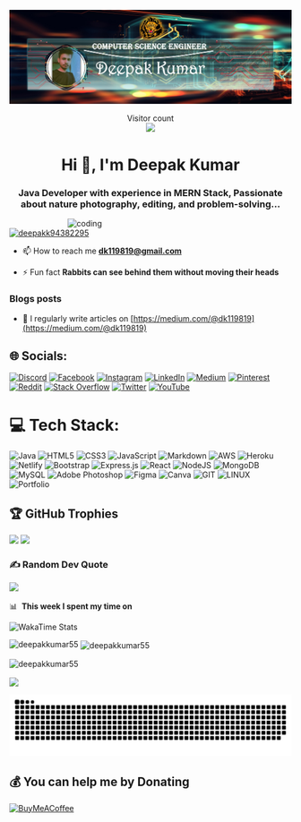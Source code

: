 ![logo](https://github.com/deepakkumar55/deepakkumar55/blob/main/DeepakKumar.jpg)

<p align="center"> 
  Visitor count<br>
  <img src="https://profile-counter.glitch.me/deepakkumar55/count.svg" />
</p>
<h1 align="center">Hi 👋, I'm Deepak Kumar</h1>
<h3 align="center">Java Developer with experience in MERN Stack, Passionate about nature photography, editing, and problem-solving...</h3>
   
<img align="right" alt="coding" width="400" src="https://i.pinimg.com/originals/54/e3/7d/54e37d8074ebcde1d96c77d7b2a7f310.gif">
      
 
<p align="left"> <a href="https://twitter.com/deepakk94382295" target="blank"><img src="https://img.shields.io/twitter/follow/deepakk94382295?logo=twitter&style=for-the-badge" alt="deepakk94382295" /></a> </p>
  
  
- 📫 How to reach me **dk119819@gmail.com** 
 
- ⚡ Fun fact **Rabbits can see behind them without moving their heads**

### Blogs posts

<!-- BLOG-POST-LIST:START -->

- 📝 I regularly write articles on [https://medium.com/@dk119819](https://medium.com/@dk119819)
<!-- BLOG-POST-LIST:END -->

## 🌐 Socials:

[![Discord](https://img.shields.io/badge/Discord-%237289DA.svg?logo=discord&logoColor=white)](https://discord.gg/raajaryan) 
[![Facebook](https://img.shields.io/badge/Facebook-%231877F2.svg?logo=Facebook&logoColor=white)](https://facebook.com/Raajaryan01)
[![Instagram](https://img.shields.io/badge/Instagram-%23E4405F.svg?logo=Instagram&logoColor=white)](https://instagram.com/_raaj__aryan) 
[![LinkedIn](https://img.shields.io/badge/LinkedIn-%230077B5.svg?logo=linkedin&logoColor=white)](https://linkedin.com/in/raajaryan) 
[![Medium](https://img.shields.io/badge/Medium-12100E?logo=medium&logoColor=white)](https://medium.com/@dk119819) 
[![Pinterest](https://img.shields.io/badge/Pinterest-%23E60023.svg?logo=Pinterest&logoColor=white)](https://pinterest.com/dk119819) 
[![Reddit](https://img.shields.io/badge/Reddit-%23FF4500.svg?logo=Reddit&logoColor=white)](https://reddit.com/user/raajaryan01) 
[![Stack Overflow](https://img.shields.io/badge/-Stackoverflow-FE7A16?logo=stack-overflow&logoColor=white)](https://stackoverflow.com/users/19696775/deepak-kumar) 
[![Twitter](https://img.shields.io/badge/Twitter-%231DA1F2.svg?logo=Twitter&logoColor=white)](https://twitter.com/deepakk94382295) 
[![YouTube](https://img.shields.io/badge/YouTube-%23FF0000.svg?logo=YouTube&logoColor=white)](https://youtube.com/@code-monster) 


# 💻 Tech Stack:

![Java](https://img.shields.io/badge/java-%23ED8B00.svg?style=flat&logo=java&logoColor=white) ![HTML5](https://img.shields.io/badge/html5-%23E34F26.svg?style=flat&logo=html5&logoColor=white) ![CSS3](https://img.shields.io/badge/css3-%231572B6.svg?style=flat&logo=css3&logoColor=white) ![JavaScript](https://img.shields.io/badge/javascript-%23323330.svg?style=flat&logo=javascript&logoColor=%23F7DF1E) ![Markdown](https://img.shields.io/badge/markdown-%23000000.svg?style=flat&logo=markdown&logoColor=white) ![AWS](https://img.shields.io/badge/AWS-%23FF9900.svg?style=flat&logo=amazon-aws&logoColor=white) ![Heroku](https://img.shields.io/badge/heroku-%23430098.svg?style=flat&logo=heroku&logoColor=white) ![Netlify](https://img.shields.io/badge/netlify-%23000000.svg?style=flat&logo=netlify&logoColor=#00C7B7) ![Bootstrap](https://img.shields.io/badge/bootstrap-%23563D7C.svg?style=flat&logo=bootstrap&logoColor=white) ![Express.js](https://img.shields.io/badge/express.js-%23404d59.svg?style=flat&logo=express&logoColor=%2361DAFB) ![React](https://img.shields.io/badge/react-%2320232a.svg?style=flat&logo=react&logoColor=%2361DAFB) ![NodeJS](https://img.shields.io/badge/node.js-6DA55F?style=flat&logo=node.js&logoColor=white) ![MongoDB](https://img.shields.io/badge/MongoDB-%234ea94b.svg?style=flat&logo=mongodb&logoColor=white) ![MySQL](https://img.shields.io/badge/mysql-%2300f.svg?style=flat&logo=mysql&logoColor=white) ![Adobe Photoshop](https://img.shields.io/badge/adobephotoshop-%2331A8FF.svg?style=flat&logo=adobephotoshop&logoColor=white) ![Figma](https://img.shields.io/badge/figma-%23F24E1E.svg?style=flat&logo=figma&logoColor=white) ![Canva](https://img.shields.io/badge/Canva-%2300C4CC.svg?style=flat&logo=Canva&logoColor=white) ![GIT](https://img.shields.io/badge/Git-fc6d26?style=flat&logo=git&logoColor=white) ![LINUX](https://img.shields.io/badge/Linux-FCC624?style=flat&logo=linux&logoColor=black) ![Portfolio](https://img.shields.io/badge/Portfolio-%23000000.svg?style=flat&logo=firefox&logoColor=#FF7139)

## 🏆 GitHub Trophies

![](https://github-profile-trophy.vercel.app/?username=deepakkumar55&theme=radical&no-frame=false&no-bg=false&margin-w=4)
![](https://github.com/mscoutermarsh/mscoutermarsh/blob/master/teeter.gif?raw=true)


### ✍️ Random Dev Quote

![](https://quotes-github-readme.vercel.app/api?type=horizontal&theme=radical)

📊 &nbsp;**This week I spent my time on**

![WakaTime Stats](https://github-readme-stats-taupe-two.vercel.app/api/wakatime?username=raajaryan&hide_title=true&hide_border=true&langs_count=7&bg_color=45,ff8a00,ff0080&text_color=fff&title_color=ff00ff&icon_color=00ff80)



<p><img align="left" src="https://github-readme-stats.vercel.app/api/top-langs?username=deepakkumar55&show_icons=true&locale=en&layout=compact&theme=tokyonight" alt="deepakkumar55" /></p>

<p>&nbsp;<img align="center" src="https://github-readme-stats.vercel.app/api?username=deepakkumar55&show_icons=true&locale=en&theme=tokyonight" alt="deepakkumar55" /></p>

<p><img align="center" src="https://github-readme-streak-stats.herokuapp.com/?user=deepakkumar55&theme=tokyonight" alt="deepakkumar55" /></p>


<p><img align="center" src="https://github-contributor-stats.vercel.app/api?username=deepakkumar55&limit=5&theme=dark&combine_all_yearly_contributions=true" /></p>




<picture>
  <source
    media="(prefers-color-scheme: dark)"
    srcset="https://raw.githubusercontent.com/platane/snk/output/github-contribution-grid-snake-dark.svg"
  />
  <source
    media="(prefers-color-scheme: light)"
    srcset="https://raw.githubusercontent.com/platane/snk/output/github-contribution-grid-snake.svg"
  />
  <img
    alt="github contribution grid snake animation"
    src="https://raw.githubusercontent.com/platane/snk/output/github-contribution-grid-snake.svg"
  />
</picture>



## 💰 You can help me by Donating

[![BuyMeACoffee](https://img.shields.io/badge/Buy%20Me%20a%20Coffee-ffdd00?style=for-the-badge&logo=buy-me-a-coffee&logoColor=black)](https://buymeacoffee.com/dk119819)
